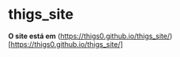 # thigs_site

**O site está em** (https://thigs0.github.io/thigs_site/)[https://thigs0.github.io/thigs_site/]
